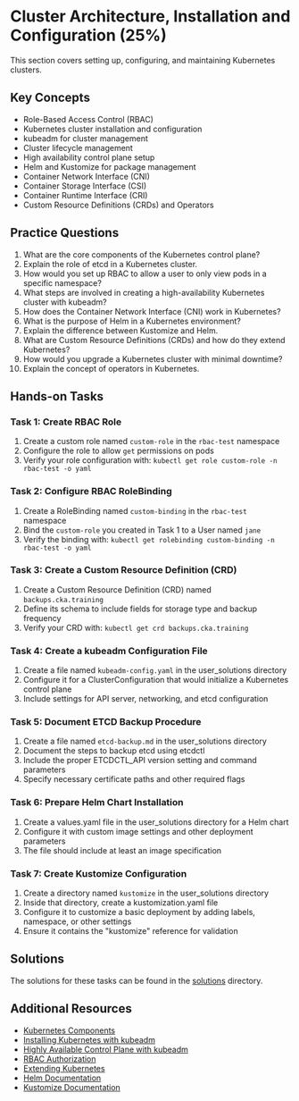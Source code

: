 # Cluster Architecture, Installation and Configuration (25%)

This section covers setting up, configuring, and maintaining Kubernetes clusters.

## Key Concepts

- Role-Based Access Control (RBAC)
- Kubernetes cluster installation and configuration
- kubeadm for cluster management
- Cluster lifecycle management
- High availability control plane setup
- Helm and Kustomize for package management
- Container Network Interface (CNI)
- Container Storage Interface (CSI)
- Container Runtime Interface (CRI)
- Custom Resource Definitions (CRDs) and Operators

## Practice Questions

1. What are the core components of the Kubernetes control plane?
2. Explain the role of etcd in a Kubernetes cluster.
3. How would you set up RBAC to allow a user to only view pods in a specific namespace?
4. What steps are involved in creating a high-availability Kubernetes cluster with kubeadm?
5. How does the Container Network Interface (CNI) work in Kubernetes?
6. What is the purpose of Helm in a Kubernetes environment?
7. Explain the difference between Kustomize and Helm.
8. What are Custom Resource Definitions (CRDs) and how do they extend Kubernetes?
9. How would you upgrade a Kubernetes cluster with minimal downtime?
10. Explain the concept of operators in Kubernetes.

## Hands-on Tasks

### Task 1: Create RBAC Role

1. Create a custom role named `custom-role` in the `rbac-test` namespace
2. Configure the role to allow `get` permissions on pods
3. Verify your role configuration with: `kubectl get role custom-role -n rbac-test -o yaml`

### Task 2: Configure RBAC RoleBinding

1. Create a RoleBinding named `custom-binding` in the `rbac-test` namespace
2. Bind the `custom-role` you created in Task 1 to a User named `jane`
3. Verify the binding with: `kubectl get rolebinding custom-binding -n rbac-test -o yaml`

### Task 3: Create a Custom Resource Definition (CRD)

1. Create a Custom Resource Definition (CRD) named `backups.cka.training`
2. Define its schema to include fields for storage type and backup frequency
3. Verify your CRD with: `kubectl get crd backups.cka.training`

### Task 4: Create a kubeadm Configuration File

1. Create a file named `kubeadm-config.yaml` in the user_solutions directory
2. Configure it for a ClusterConfiguration that would initialize a Kubernetes control plane
3. Include settings for API server, networking, and etcd configuration

### Task 5: Document ETCD Backup Procedure

1. Create a file named `etcd-backup.md` in the user_solutions directory
2. Document the steps to backup etcd using etcdctl
3. Include the proper ETCDCTL_API version setting and command parameters
4. Specify necessary certificate paths and other required flags

### Task 6: Prepare Helm Chart Installation

1. Create a values.yaml file in the user_solutions directory for a Helm chart
2. Configure it with custom image settings and other deployment parameters
3. The file should include at least an image specification

### Task 7: Create Kustomize Configuration

1. Create a directory named `kustomize` in the user_solutions directory
2. Inside that directory, create a kustomization.yaml file
3. Configure it to customize a basic deployment by adding labels, namespace, or other settings
4. Ensure it contains the "kustomize" reference for validation

## Solutions

The solutions for these tasks can be found in the [solutions](./solutions/) directory.

## Additional Resources

- [Kubernetes Components](https://kubernetes.io/docs/concepts/overview/components/)
- [Installing Kubernetes with kubeadm](https://kubernetes.io/docs/setup/production-environment/tools/kubeadm/install-kubeadm/)
- [Highly Available Control Plane with kubeadm](https://kubernetes.io/docs/setup/production-environment/tools/kubeadm/high-availability/)
- [RBAC Authorization](https://kubernetes.io/docs/reference/access-authn-authz/rbac/)
- [Extending Kubernetes](https://kubernetes.io/docs/concepts/extend-kubernetes/)
- [Helm Documentation](https://helm.sh/docs/)
- [Kustomize Documentation](https://kustomize.io/)
